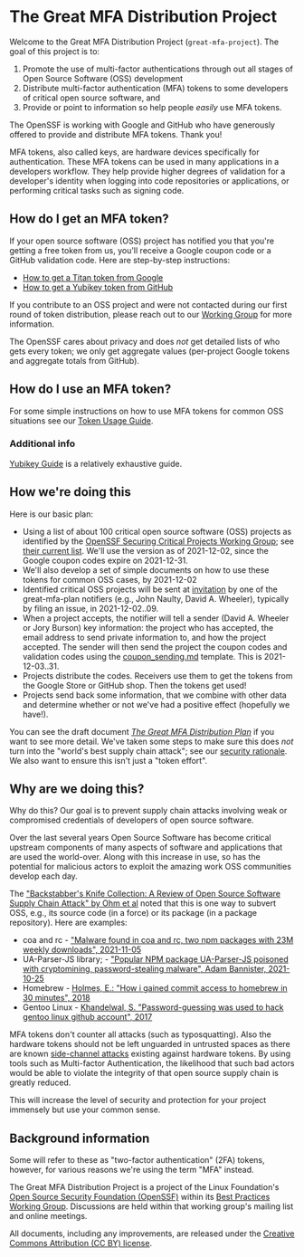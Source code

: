 # The Great MFA Distribution Project

Welcome to the Great MFA Distribution Project
(`great-mfa-project`).
The goal of this project is to:

1. Promote the use of multi-factor authentications through out all stages of Open Source Software (OSS) development
2. Distribute multi-factor authentication (MFA) tokens to
   some developers of critical open source software, and
2. Provide or point to information so help people *easily* use MFA tokens.

The OpenSSF is working with Google and GitHub who have generously offered to provide and distribute MFA tokens.
Thank you!

MFA tokens, also called keys, are hardware devices specifically for authentication.
These MFA tokens can be used in many applications in a developers workflow.  They help provide higher degrees
of validation for a developer's identity when logging into code repositories or applications, or performing 
critical tasks such as signing code.

## How do I get an MFA token?

If your open source software (OSS) project has notified you that
you're getting a free token from us,
you'll receive a Google coupon code or a GitHub validation code.
Here are step-by-step instructions:

* [How to get a Titan token from Google](getting-titan-token-from-google.md)
* [How to get a Yubikey token from GitHub](getting-yubikey-token-from-github.md)

If you contribute to an OSS project and were not contacted during our first round of
token distribution, please reach out to our [Working Group](openssf-wg-best-practices+owner@lists.openssf.org) for more information.

The OpenSSF cares about privacy and does *not* get detailed lists of
who gets every token; we only get aggregate values (per-project Google tokens
and aggregate totals from GitHub).

## How do I use an MFA token?

For some simple instructions on how to use MFA tokens for common OSS
situations see our [Token Usage Guide](guide/token-usage-guide.md).

### Additional info

[Yubikey Guide](http://github.com/drduh/YubiKey-Guide) is a relatively
exhaustive guide.

## How we're doing this

Here is our basic plan:
* Using a list of about 100 critical open source software (OSS) projects
  as identified by the [OpenSSF Securing Critical Projects Working Group](https://github.com/ossf/wg-securing-critical-projects); see
  [their current list](https://docs.google.com/spreadsheets/d/1ONZ4qeMq8xmeCHX03lIgIYE4MEXVfVL6oj05lbuXTDM/edit#gid=0). We'll use the version as of
  2021-12-02, since the Google coupon codes expire on 2021-12-31.
* We'll also develop a set of simple documents on how to use these tokens
  for common OSS cases, by 2021-12-02
* Identified critical OSS projects will be sent at [invitation](./invitation.txt) by one of the great-mfa-plan notifiers (e.g., John Naulty, David A. Wheeler), typically by filing an issue, in 2021-12-02..09.
* When a project accepts, the notifier will tell a sender (David A. Wheeler or Jory Burson) key information: the project who has accepted, the email address to send private information to, and how the project accepted. The sender will then send the project the coupon codes and validation codes using the [coupon_sending.md](./coupon_sending.md) template. This is 2021-12-03..31.
* Projects distribute the codes. Receivers use them to get the tokens from
  the Google Store or GitHub shop. Then the tokens get used!
* Projects send back some information, that we combine with other data
  and determine whether or not we've had a positive effect (hopefully we have!).

You can see the draft document
[*The Great MFA Distribution Plan*](https://docs.google.com/document/d/1Hhg4KcLCzEdd9ZcbdEviN0TIUTLyWDsIdF6B_hY3Xv0/edit) if you want to see more detail.
We've taken some steps to make sure this does *not* turn into
the "world's best supply chain attack"; see our
[security rationale](./security-rationale.md).
We also want to ensure this isn't just a "token effort".


## Why are we doing this?

Why do this? Our goal is to prevent supply chain attacks involving
weak or compromised credentials of developers of open source software.

Over the last several years Open Source Software has become critical upstream components 
of many aspects of software and applications that are used the world-over.  Along with this
increase in use, so has the potential for malicious actors to exploit the amazing work OSS
communities develop each day.  

The
["Backstabber's Knife Collection: A Review of Open Source Software Supply Chain Attack" by Ohm et al](https://arxiv.org/abs/2005.09535)
noted that this is one way to subvert OSS, e.g.,
its source code (in a force) or its package (in a package repository).
Here are examples:

* coa and rc - ["Malware found in coa and rc, two npm packages with 23M weekly downloads", 2021-11-05](https://therecord.media/malware-found-in-coa-and-rc-two-npm-packages-with-23m-weekly-downloads/)
* UA-Parser-JS library;  - ["Popular NPM package UA-Parser-JS poisoned with cryptomining, password-stealing malware", Adam Bannister, 2021-10-25](https://portswigger.net/daily-swig/popular-npm-package-ua-parser-js-poisoned-with-cryptomining-password-stealing-malware)
* Homebrew - [Holmes, E.: "How i gained commit access to homebrew in 30 minutes", 2018](https://medium.com/@vesirin/how-i-gained-commit-access-to-homebrew-in-30-minutes-2ae314df03ab)
* Gentoo Linux - [Khandelwal, S. "Password-guessing was used to hack gentoo linux github account", 2017]( https://thehackernews.com/2018/07/github-hacking-gentoo-linux.html)

MFA tokens don't counter all attacks (such as typosquatting). Also the hardware tokens should not be left unguarded in untrusted spaces as there are known [side-channel attacks](https://www.zdnet.com/article/new-side-channel-attack-can-recover-encryption-keys-from-google-titan-security-keys/) existing against hardware tokens. 
By using tools such as Multi-factor Authentication, the likelihood that such bad actors would be able to violate the integrity of that open source supply chain is greatly reduced.

This will increase the level of security and protection for your project immensely but use your common sense. 

## Background information

Some will refer to these as "two-factor authentication" (2FA) tokens,
however, for various reasons we're using the term "MFA" instead.

The Great MFA Distribution Project is a project of the Linux Foundation's
[Open Source Security Foundation (OpenSSF)](https://openssf.org/)
within its
[Best Practices Working Group](https://github.com/ossf/wg-best-practices-os-developers).
Discussions are held within that working group's
mailing list and online meetings.

All documents, including any improvements, are released under the
[Creative Commons Attribution (CC BY) license](https://creativecommons.org/licenses/by/4.0/).
